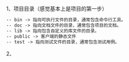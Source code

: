1、项目目录（感觉基本上是项目的第一步）

```txt
-- bin -> 指向可执行文件的目录，通常包含命令行工具。
-- doc -> 指向文档文件的目录，通常包含项目的文档。
-- lib -> 指向包含自定义的库文件的目录。
-- public -> 客户端的静态文件
-- test -> 指向测试文件的目录，通常包含测试用例。
```

2、